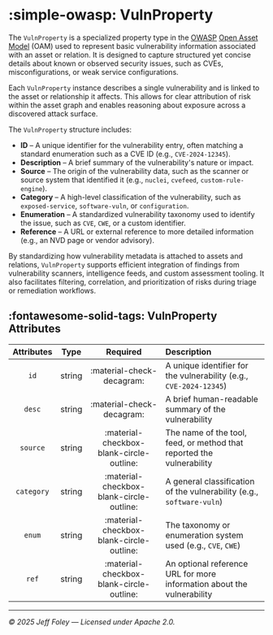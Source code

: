 # :simple-owasp: VulnProperty

The `VulnProperty` is a specialized property type in the [OWASP](https://owasp.org) [Open Asset Model](https://github.com/owasp-amass/open-asset-model) (OAM) used to represent basic vulnerability information associated with an asset or relation. It is designed to capture structured yet concise details about known or observed security issues, such as CVEs, misconfigurations, or weak service configurations.

Each `VulnProperty` instance describes a single vulnerability and is linked to the asset or relationship it affects. This allows for clear attribution of risk within the asset graph and enables reasoning about exposure across a discovered attack surface.

The `VulnProperty` structure includes:

- **ID** – A unique identifier for the vulnerability entry, often matching a standard enumeration such as a CVE ID (e.g., `CVE-2024-12345`).
- **Description** – A brief summary of the vulnerability's nature or impact.
- **Source** – The origin of the vulnerability data, such as the scanner or source system that identified it (e.g., `nuclei`, `cvefeed`, `custom-rule-engine`).
- **Category** – A high-level classification of the vulnerability, such as `exposed-service`, `software-vuln`, or `configuration`.
- **Enumeration** – A standardized vulnerability taxonomy used to identify the issue, such as `CVE`, `CWE`, or a custom identifier.
- **Reference** – A URL or external reference to more detailed information (e.g., an NVD page or vendor advisory).

By standardizing how vulnerability metadata is attached to assets and relations, `VulnProperty` supports efficient integration of findings from vulnerability scanners, intelligence feeds, and custom assessment tooling. It also facilitates filtering, correlation, and prioritization of risks during triage or remediation workflows.

## :fontawesome-solid-tags: VulnProperty Attributes

| Attributes       | Type      | Required   | Description  |
| :--------------: | :-------: | :--------: | :----------- |
| `id`           | string | :material-check-decagram: | A unique identifier for the vulnerability (e.g., `CVE-2024-12345`) |
| `desc`         | string | :material-check-decagram: | A brief human-readable summary of the vulnerability |
| `source`       | string | :material-checkbox-blank-circle-outline: | The name of the tool, feed, or method that reported the vulnerability |
| `category`     | string | :material-checkbox-blank-circle-outline: | A general classification of the vulnerability (e.g., `software-vuln`) |
| `enum`         | string | :material-checkbox-blank-circle-outline: | The taxonomy or enumeration system used (e.g., `CVE`, `CWE`) |
| `ref`          | string | :material-checkbox-blank-circle-outline: | An optional reference URL for more information about the vulnerability |

---

*© 2025 Jeff Foley — Licensed under Apache 2.0.*
